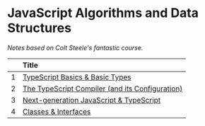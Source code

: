 # JavaScript Algorithms and Data Structures

_Notes based on Colt Steele's fantastic course._

|     | Title                                                                                                               |
| :-- | :------------------------------------------------------------------------------------------------------------------ |
| 1   | [ TypeScript Basics & Basic Types ](01-Basics_and_Types/README.md)                                                  |
| 2   | [ The TypeScript Compiler (and its Configuration) ](<02-The_TypeScript_Compiler_(and_its_Configuration/README.md)>) |
| 3   | [ Next-generation JavaScript & TypeScript ](03-Next_generation_JavaScript_TypeScript/README.md)                     |
| 4   | [ Classes & Interfaces ](04-Classes_Interfaces/README.md)                                                           |
